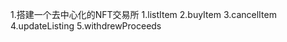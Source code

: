 1.搭建一个去中心化的NFT交易所
    1.listItem
    2.buyItem
    3.cancelItem
    4.updateListing
    5.withdrewProceeds
    
